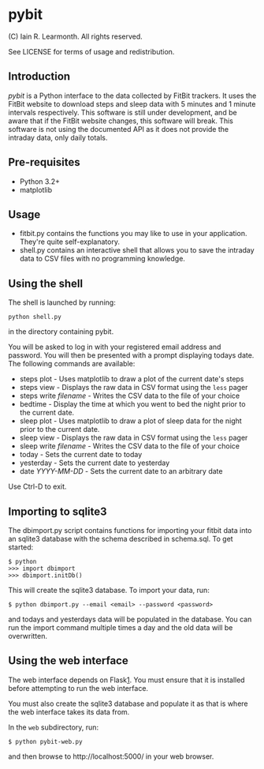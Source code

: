 pybit
=====

(C) Iain R. Learmonth. All rights reserved.

See LICENSE for terms of usage and redistribution.

Introduction
------------

*pybit* is a Python interface to the data collected by FitBit trackers. It uses
the FitBit website to download steps and sleep data with 5 minutes and 1 minute
intervals respectively. This software is still under development, and be aware
that if the FitBit website changes, this software will break. This software is
not using the documented API as it does not provide the intraday data, only
daily totals.

Pre-requisites
--------------

 * Python 3.2+
 * matplotlib

Usage
-----

 * fitbit.py contains the functions you may like to use in your application.
   They're quite self-explanatory.
 * shell.py contains an interactive shell that allows you to save the intraday
   data to CSV files with no programming knowledge.

Using the shell
---------------

The shell is launched by running:

    python shell.py

in the directory containing pybit.

You will be asked to log in with your registered email address and password.
You will then be presented with a prompt displaying todays date. The following
commands are available:

 * steps plot - Uses matplotlib to draw a plot of the current date's steps
 * steps view - Displays the raw data in CSV format using the `less` pager
 * steps write *filename* - Writes the CSV data to the file of your choice
 * bedtime - Display the time at which you went to bed the night prior to the
   current date.
 * sleep plot - Uses matplotlib to draw a plot of sleep data for the night prior
   to the current date.
 * sleep view - Displays the raw data in CSV format using the `less` pager
 * sleep write *filename* - Writes the CSV data to the file of your choice
 * today - Sets the current date to today
 * yesterday - Sets the current date to yesterday
 * date *YYYY-MM-DD* - Sets the current date to an arbitrary date

Use Ctrl-D to exit.

Importing to sqlite3
--------------------

The dbimport.py script contains functions for importing your fitbit data into an
sqlite3 database with the schema described in schema.sql. To get started:

    $ python
    >>> import dbimport
    >>> dbimport.initDb()

This will create the sqlite3 database. To import your data, run:

    $ python dbimport.py --email <email> --password <password>

and todays and yesterdays data will be populated in the database. You can run
the import command multiple times a day and the old data will be overwritten.

Using the web interface
-----------------------

The web interface depends on Flask[1]. You must ensure that it is installed
before attempting to run the web interface.

[1]: http://flask.pocoo.org/

You must also create the sqlite3 database and populate it as that is where the
web interface takes its data from.

In the `web` subdirectory, run:

    $ python pybit-web.py

and then browse to http://localhost:5000/ in your web browser.

